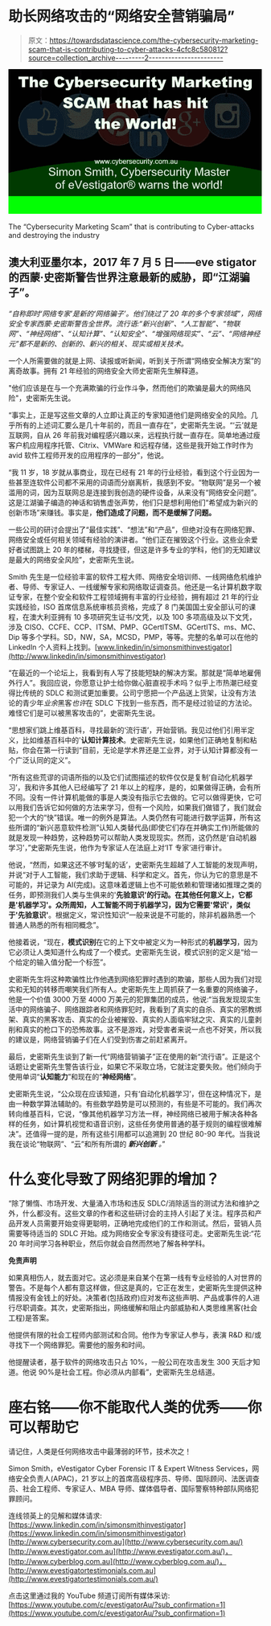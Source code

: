 # 助长网络攻击的“网络安全营销骗局”

> 原文：<https://towardsdatascience.com/the-cybersecurity-marketing-scam-that-is-contributing-to-cyber-attacks-4cfc8c580812?source=collection_archive---------2----------------------->

![](img/25e9fcfb0afcb45fc01e15af6880d65d.png)

The “Cybersecurity Marketing Scam” that is contributing to Cyber-attacks and destroying the industry

## 澳大利亚墨尔本，2017 年 7 月 5 日——eve stigator 的西蒙·史密斯警告世界注意最新的威胁，即“江湖骗子”。

*“自称即时‘网络专家’是新的‘网络骗子’。他们绕过了 20 年的多个专家领域”，网络安全专家西蒙·史密斯警告全世界。流行语:“新兴创新”、“人工智能”、“物联网”、“神经网络”、“认知计算”、“认知安全”、“增强网络现实”、“云”、“网络神经元”都不是新的、创新的、新兴的相关、现实或相关技术。*

一个人所需要做的就是上网、读报或听新闻，听到关于所谓“网络安全解决方案”的离奇故事。拥有 21 年经验的网络安全大师史密斯先生解释道。

"他们应该是在与一个充满欺骗的行业作斗争，然而他们的欺骗是最大的网络风险"，史密斯先生说。

“事实上，正是写这些文章的人立即让真正的专家知道他们是网络安全的风险。几乎所有的上述词汇要么是几十年前的，而且一直存在”，史密斯先生说。“‘云’就是互联网，自从 26 年前我对编程感兴趣以来，远程执行就一直存在。简单地通过瘦客户机应用程序托管、Citrix、VMWare 和远程存储，这些是我开始工作时作为 avid 软件工程师开发的应用程序的一部分”，他说。

“我 11 岁，18 岁就从事商业，现在已经有 21 年的行业经验，看到这个行业因为一些甚至连软件公司都不采用的词语而分崩离析，我感到不安。“物联网”是另一个被滥用的词，因为互联网总是连接到我创造的硬件设备，从来没有“网络安全问题”。这是江湖骗子编造的神话和销售虚张声势，他们只是想利用他们“希望成为新兴的创新市场”来赚钱。事实是，**他们造成了问题，而不是缓解了问题。**

一些公司的研讨会提出了“最佳实践”、“想法”和“产品”，但绝对没有在网络犯罪、网络安全或任何相关领域有经验的演讲者。“他们正在摧毁这个行业。这些业余爱好者试图跳上 20 年的楼梯，寻找捷径，但这是许多专业的学科，他们的无知建议是最大的网络安全风险”，史密斯先生说。

Smith 先生是一位经验丰富的软件工程大师、网络安全培训师、一线网络危机维护者、导师、专家证人、一线缓解专家和网络取证调查员。他还是一名计算机数字取证专家，在整个安全和软件工程领域拥有丰富的行业经验，拥有超过 21 年的行业实践经验，ISO 首席信息系统审核员资格，完成了 8 门美国国土安全部认可的课程，在澳大利亚拥有 10 多项研究生证书/文凭，以及 100 多项高级及以下文凭，涉及 CISO、CCFE、CCP、ITSM、PMP、GCertITSM、GCertITS、ms、MC、Dip 等多个学科。SD，NW，SA，MCSD，PMP，等等。完整的名单可以在他的 LinkedIn 个人资料上找到。[www.linkedin/in/simonsmithinvestigator](http://www.linkedin/in/simonsmithinvestigator)

“在最近的一个论坛上，我看到有人写了技能短缺的解决方案。那就是“简单地雇佣外行人”。我回应说，你愿意让护士给你做心脏直视手术吗？似乎上市热潮已经变得比传统的 SDLC 和测试更加重要。公司宁愿把一个产品送上货架，让没有方法论的青少年*业余*黑客*也许*在 SDLC 下找到一些东西，而不是经过验证的方法论。难怪它们是可以被黑客攻击的”，史密斯先生说。

“思想家们跳上维基百科，寻找最新的‘流行语’，开始营销。我见过他们引用半定义，比如维基百科中的'**认知计算技术**。史密斯先生说，如果他们正确地复制和粘贴，你会在第一行读到“目前，无论是学术界还是工业界，对于认知计算都没有一个广泛认同的定义”。

“所有这些荒谬的词语所指的以及它们试图描述的软件仅仅是复制‘自动化机器学习’，我和许多其他人已经编写了 21 年以上的程序，是的，如果做得正确，会有所不同。没有一件计算机能做的事是人类没有指示它去做的。它可以做得更快，它可以用我们告诉它如何做的方法来学习，但有一个风险，如果我们做错了，我们就会犯一个大的“快”错误。唯一的例外是算法。人类仍然有可能进行数学运算，所有这些所谓的“新兴恶意软件检测”认知人类替代品(即使它们存在并确实工作)所能做的就是发现一种趋势，这种趋势可以帮助人类发现现实。然而，这仍然是‘自动机器学习’，”史密斯先生说，他作为专家证人在法庭上对‘IT 专家’进行审计。

他说，“然而，如果这还不够‘时髦的话’，史密斯先生超越了人工智能的发现声明，并说“对于人工智能，我们求助于逻辑、科学和定义。首先，你认为它的意思是不可能的，并记录为 AI(完成)。这意味着逻辑上也不可能依赖和管理诸如推理之类的任务，即预测我们人类与生俱来的'**先验意识'**的行动。在其他任何意义上，它都是'**机器学习'**。众所周知，人工智能不同于机器学习，因为它需要'**常识'**，类似于**'先验意识'**。根据定义，常识性知识“一般来说是不可能的，除非机器熟悉一个普通人熟悉的所有相同概念”。

他接着说，“现在，**模式识别**在它的上下文中被定义为一种形式的**机器学习**，因为它必须让人类知道什么构成了一个模式。史密斯先生说，模式识别的定义是“给一个给定的输入值分配一个标签”。

史密斯先生将这种欺骗性比作他遇到网络犯罪时遇到的欺骗，那些人因为我们对现实和无知的转移而嘲笑我们所有人。史密斯先生上周抓获了一名重要的网络骗子，他是一个价值 3000 万至 4000 万美元的犯罪集团的成员，他说:“当我发现现实生活中的网络骗子、网络跟踪者和网络罪犯时，我看到了真实的自杀、真实的邪教绑架、真实的黑客攻击、真实的企业被摧毁、真实的人面临牢狱之灾、真实的儿童剥削和真实的枪口下的恐怖故事。这不是游戏，对受害者来说一点也不好笑，所以我的建议是，网络营销骗子们在人们受到伤害之前赶紧离开。

最后，史密斯先生谈到了新一代“网络营销骗子”正在使用的新“流行语”。正是这个话题让史密斯先生警告该行业，如果它不采取立场，它就注定要失败。他们倾向于使用单词“**认知能力**”和现在的“**神经网络**”。

史密斯先生说，“公众现在应该知道，只有‘自动化机器学习’，但在这种情况下，是由一种数学算法辅助的。有些数学趋势是可以预测的，有些是不可能的。我们再次转向维基百科，它说，“像其他机器学习方法一样，神经网络已被用于解决各种各样的任务，如计算机视觉和语音识别，这些任务使用普通的基于规则的编程很难解决”。还值得一提的是，所有这些引用都可以追溯到 20 世纪 80-90 年代。当我说我在谈论“物联网”、“云”和所有所谓的 ***新兴创新*** *。*”

# **什么变化导致了网络犯罪的增加？**

“除了懒惰、市场开发、大量涌入市场和违反 SDLC/消除适当的测试方法和维护之外，什么都没有。这些文章的作者和这些研讨会的主持人引起了关注。程序员和产品开发人员需要开始变得更聪明，正确地完成他们的工作和测试。然后，营销人员需要等待适当的 SDLC 开始。成为网络安全专家没有捷径可走。史密斯先生说:“花 20 年时间学习各种职业，然后你就会自然而然地了解各种学科。

**免责声明**

如果真相伤人，就去面对它。这必须是来自某个在第一线有专业经验的人对世界的警告。不是每个人都有意这样做，但这是真的，它正在发生，史密斯先生提供这种情报没有金钱上的好处。决策者(包括政府)应对发布这些声明、产品或事件的人进行尽职调查。其次，史密斯指出，网络缓解和阻止内部威胁和人类思维黑客(社会工程)是答案。

他提供有限的社会工程师内部测试和合同。他作为专家证人参与，表演 R&D 和/或寻找下一个网络罪犯。需要他的服务和时间。

他提醒读者，基于软件的网络攻击只占 10%，一般公司在攻击发生 300 天后才知道。他说 90%是社会工程。你必须从内部看”，史密斯先生总结道。

# **座右铭——你不能取代人类的优秀——你可以帮助它**

请记住，人类是任何网络攻击中最薄弱的环节，技术次之！

Simon Smith，eVestigator Cyber Forensic IT & Expert Witness Services，网络安全负责人(APAC)，21 岁以上的首席高级程序员、导师、国际顾问、法医调查员、社会工程师、专家证人、MBA 导师、媒体倡导者、国际警察特种部队网络犯罪顾问。

连线领英上的见解和媒体请求:
[https://www.linkedin.com/in/simonsmithinvestigator](https://www.linkedin.com/in/simonsmithinvestigator)
[http://www.cybersecurity.com.au](http://www.cybersecurity.com.au/)
[http://www.evestigator.com.au](http://www.evestigator.com.au/)，[http://www.cyberblog.com.au](http://www.cyberblog.com.au/)，
[http://www.evestigatortestimonials.com.au](http://www.evestigatortestimonials.com.au/)

点击这里通过我的 YouTube 频道订阅所有媒体采访:[https://www.youtube.com/c/evestigatorAu/?sub_confirmation=1](https://www.youtube.com/c/evestigatorAu/?sub_confirmation=1)